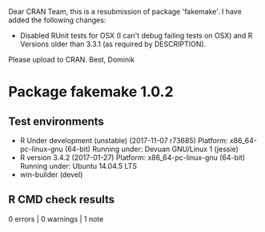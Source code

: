 Dear CRAN Team,
this is a resubmission of package 'fakemake'. I have added the following changes:

* Disabled RUnit tests for OSX (I can't debug failing tests on OSX) 
  and R Versions older than 3.3.1 (as required by DESCRIPTION).

Please upload to CRAN.
Best, Dominik

# Package fakemake 1.0.2
## Test  environments 
- R Under development (unstable) (2017-11-07 r73685)
  Platform: x86_64-pc-linux-gnu (64-bit)
  Running under: Devuan GNU/Linux 1 (jessie)
- R version 3.4.2 (2017-01-27)
  Platform: x86_64-pc-linux-gnu (64-bit)
  Running under: Ubuntu 14.04.5 LTS
- win-builder (devel)

## R CMD check results
0 errors | 0 warnings | 1 note 
